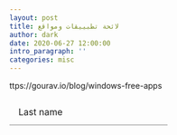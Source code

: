```yaml
---
layout: post
title: لائحة تطبييقات ومواقع
author: dark
date: 2020-06-27 12:00:00
intro_paragraph: ''
categories: misc
---
```


<style>

  /*
=====
RESET STYLES
=====
*/

.field__input{ 
  --uiFieldPlaceholderColor: var(--fieldPlaceholderColor, #767676);
  
  background-color: transparent;
  border-radius: 0;
  border: none;

  -webkit-appearance: none;
  -moz-appearance: none;

  font-family: inherit;
  font-size: inherit;
}

.field__input:focus::-webkit-input-placeholder{
  color: var(--uiFieldPlaceholderColor);
}

.field__input:focus::-moz-placeholder{
  color: var(--uiFieldPlaceholderColor);
}

/*
=====
CORE STYLES
=====
*/

.field{
  --uiFieldBorderWidth: var(--fieldBorderWidth, 2px);
  --uiFieldPaddingRight: var(--fieldPaddingRight, 1rem);
  --uiFieldPaddingLeft: var(--fieldPaddingLeft, 1rem);   
  --uiFieldBorderColorActive: var(--fieldBorderColorActive, rgba(22, 22, 22, 1));

  display: var(--fieldDisplay, inline-flex);
  position: relative;
  font-size: var(--fieldFontSize, 1rem);
}

.field__input{
  box-sizing: border-box;
  width: var(--fieldWidth, 100%);
  height: var(--fieldHeight, 3rem);
  padding: var(--fieldPaddingTop, 1.25rem) var(--uiFieldPaddingRight) var(--fieldPaddingBottom, .5rem) var(--uiFieldPaddingLeft);
  border-bottom: var(--uiFieldBorderWidth) solid var(--fieldBorderColor, rgba(0, 0, 0, .25));  
}

.field__input:focus{
  outline: none;
}

.field__input::-webkit-input-placeholder{
  opacity: 0;
  transition: opacity .2s ease-out;
}

.field__input::-moz-placeholder{
  opacity: 0;
  transition: opacity .2s ease-out;
}

.field__input:focus::-webkit-input-placeholder{
  opacity: 1;
  transition-delay: .2s;
}

.field__input:focus::-moz-placeholder{
  opacity: 1;
  transition-delay: .2s;
}

.field__label-wrap{
  box-sizing: border-box;
  pointer-events: none;
  cursor: text;

  position: absolute;
  top: 0;
  right: 0;
  bottom: 0;
  left: 0;
}

.field__label-wrap::after{
  content: "";
  box-sizing: border-box;
  width: 100%;
  height: 0;
  opacity: 0;

  position: absolute;
  bottom: 0;
  left: 0;
}

.field__input:focus ~ .field__label-wrap::after{
  opacity: 1;
}

.field__label{
  position: absolute;
  left: var(--uiFieldPaddingLeft);
  top: calc(50% - .5em);

  line-height: 1;
  font-size: var(--fieldHintFontSize, inherit);

  transition: top .2s cubic-bezier(0.9, -0.15, 0.1, 1.15), opacity .2s ease-out, font-size .2s ease-out;
  will-change: bottom, opacity, font-size;
}

.field__input:focus ~ .field__label-wrap .field__label,
.field__input:not(:placeholder-shown) ~ .field__label-wrap .field__label{
  --fieldHintFontSize: var(--fieldHintFontSizeFocused, .75rem);

  top: var(--fieldHintTopHover, .25rem);
}
.field_v2 .field__label-wrap{
  overflow: hidden;
}

.field_v2 .field__label-wrap::after{
  border-bottom: var(--uiFieldBorderWidth) solid var(--uiFieldBorderColorActive);
  transform: translate3d(-105%, 0, 0);
  will-change: transform, opacity;
  transition: transform .285s ease-out .2s, opacity .2s ease-out .2s;
}

.field_v2 .field__input:focus ~ .field__label-wrap::after{
  transform: translate3d(0, 0, 0);
  transition-delay: 0;
}

  </style>


ttps://gourav.io/blog/windows-free-apps


  <label class="field field2">
      <input class="field__input" placeholder="e.g. Melnikov">
      <span class="field__label-wrap">
        <span class="field__label">Last name</span>
      </span>
    </label> 